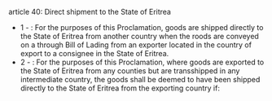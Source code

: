 article 40: Direct shipment to the State of Eritrea 

<ul>
			<li>1 - : For the purposes of this Proclamation, goods are shipped directly to the State of Eritrea from another country when the roods are conveyed on a through Bill of Lading from an exporter located in the country of export to a consignee in the State of Eritrea. <ul>
			</ul></li>			<li>2 - : For the purposes of this Proclamation, where goods are exported to the State of Eritrea from any counties but are transshipped in any intermediate country, the goods shall be deemed to have been shipped directly to the State of Eritrea from the exporting country if: <ul>
			</ul></li></ul>